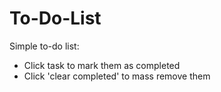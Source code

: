 # To-Do-List

Simple to-do list:
  - Click task to mark them as completed
  - Click 'clear completed' to mass remove them
